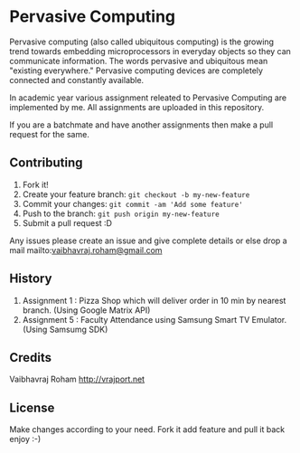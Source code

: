 # Pervasive Computing
Pervasive computing (also called ubiquitous computing) is the growing trend towards embedding microprocessors in everyday objects so they can communicate information. The words pervasive and ubiquitous mean "existing everywhere." Pervasive computing devices are completely connected and constantly available.

In academic year various assignment releated to Pervasive Computing are implemented by me. All assignments are uploaded in this repository.

If you are a batchmate and have another assignments then make a pull request for the same.

## Contributing
1. Fork it!
2. Create your feature branch: `git checkout -b my-new-feature`
3. Commit your changes: `git commit -am 'Add some feature'`
4. Push to the branch: `git push origin my-new-feature`
5. Submit a pull request :D

Any issues please create an issue and give complete details or else drop a mail mailto:vaibhavraj.roham@gmail.com

## History
1. Assignment 1 : Pizza Shop which will deliver order in 10 min by nearest branch. (Using Google Matrix API)
2. Assignment 5 : Faculty Attendance using Samsung Smart TV Emulator. (Using Samsumg SDK)

## Credits
Vaibhavraj Roham http://vrajport.net

## License
Make changes according to your need. Fork it add feature and pull it back
enjoy :-)
